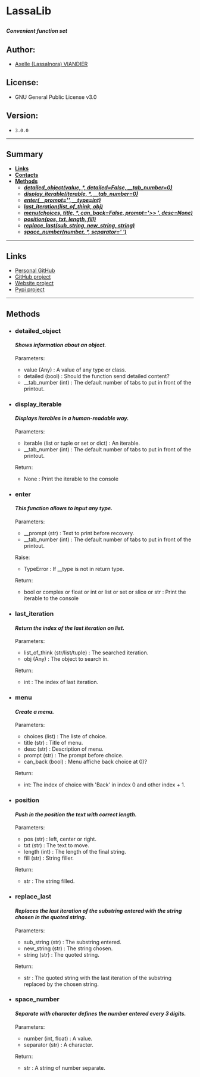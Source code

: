 # <p name="title">LassaLib</p>

#### _Convenient function set_

Author:
-------
- [Axelle (LassaInora) VIANDIER](mailto:axelleviandier@lassainora.fr)

License:
--------
- GNU General Public License v3.0

Version:
--------
- `3.0.0`

--------
## Summary

- **[Links](#links)**
- **[Contacts](#contacts)**
- **[Methods](#methods)**
  - ***[detailed_object(value, *, detailed=False, __tab_number=0)](#detailed_object)***
  - ***[display_iterable(iterable, *, __tab_number=0)](#display_iterable)***
  - ***[enter(__prompt='', __type=int)](#enter)***
  - ***[last_iteration(list_of_think, obj)](#last_iteration)***
  - ***[menu(choices, title, *, can_back=False, prompt='>> ', desc=None)](#menu)***
  - ***[position(pos, txt, length, fill)](#position)***
  - ***[replace_last(sub_string, new_string, string)](#replace_last)***
  - ***[space_number(number, *, separator=' ')](#space_number)***
--------

## Links

- [Personal GitHub](https://github.com/LassaInora)
- [GitHub project](https://github.com/LassaInora/LassaLib)
- [Website project](https://lassainora.fr/projets/librairies/LassaLib)
- [Pypi project](https://pypi.org/project/LassaLib/)

--------
## Methods

- ### detailed_object
  #### _Shows information about an object._

  Parameters:
  - value (Any) : A value of any type or class.
  - detailed (bool) : Should the function send detailed content?
  - __tab_number (int) : The default number of tabs to put in front of the printout.

- ### display_iterable
  #### _Displays iterables in a human-readable way._

  Parameters:
  - iterable (list or tuple or set or dict) : An iterable.
  - __tab_number (int) : The default number of tabs to put in front of the printout.

  Return:
  - None : Print the iterable to the console

- ### enter
  #### _This function allows to input any type._

  Parameters:
  - __prompt (str) : Text to print before recovery.
  - __tab_number (int) : The default number of tabs to put in front of the printout.

  Raise:
  - TypeError : If __type is not in return type.

  Return:
  - bool or complex or float or int or list or set or slice or str : Print the iterable to the console

- ### last_iteration
  #### _Return the index of the last iteration on list._

  Parameters:
  - list_of_think (str/list/tuple) : The searched iteration.
  - obj (Any) : The object to search in.

  Return:
  - int : The index of last iteration.

- ### menu
  #### _Create a menu._

  Parameters:
  - choices (list) : The liste of choice.
  - title (str) : Title of menu.
  - desc (str) : Description of menu.
  - prompt (str) : The prompt before choice.
  - can_back (bool) : Menu affiche back choice at 0)?

  Return:
  - int: The index of choice with 'Back' in index 0 and other index + 1.

- ### position
  #### _Push in the position the text with correct length._

  Parameters:
  - pos (str) : left, center or right.
  - txt (str) : The text to move.
  - length (int) : The length of the final string.
  - fill (str) : String filler.

  Return:
  - str : The string filled.

- ### replace_last
  #### _Replaces the last iteration of the substring entered with the string chosen in the quoted string._

  Parameters:
  - sub_string (str) : The substring entered.
  - new_string (str) : The string chosen.
  - string (str) : The quoted string.

  Return:
  - str : The quoted string with the last iteration of the substring replaced by the chosen string.

- ### space_number
  #### _Separate with character defines the number entered every 3 digits._

  Parameters:
  - number (int, float) : A value.
  - separator (str) : A character.

  Return:
  - str : A string of number separate.
